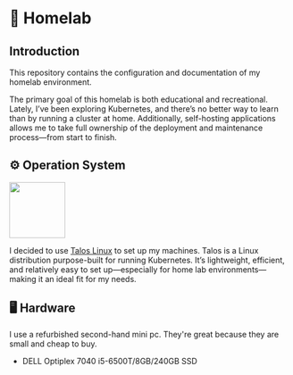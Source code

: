 # 🏡 Homelab

## Introduction

This repository contains the configuration and documentation of my homelab environment.

The primary goal of this homelab is both educational and recreational. Lately, I’ve been exploring Kubernetes, and there’s no better way to learn than by running a cluster at home. Additionally, self-hosting applications allows me to take full ownership of the deployment and maintenance process—from start to finish.

## ⚙️ Operation System

<img src="https://www.talos.dev/images/logo.svg" width="100">

I decided to use [Talos Linux](https://github.com/siderolabs/talos) to set up my machines. Talos is a Linux distribution purpose-built for running Kubernetes. It’s lightweight, efficient, and relatively easy to set up—especially for home lab environments—making it an ideal fit for my needs.

## 🖥️ Hardware

I use a refurbished second-hand mini pc. They're great because they are small and cheap to buy.

- DELL Optiplex 7040 i5-6500T/8GB/240GB SSD
